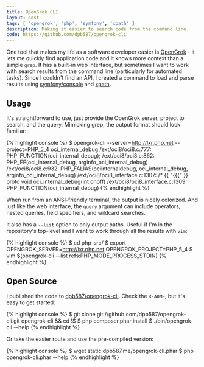 ```yaml
---
title: OpenGrok CLI
layout: post
tags: [ 'opengrok', 'php', 'symfony', 'xpath' ]
description: Making it easier to search code from the command line.
code: https://github.com/dpb587/opengrok-cli
---
```


One tool that makes my life as a software developer easier is [OpenGrok][1] - it lets me quickly find application code
and it knows more context than a simple `grep`. It has a built-in web interface, but sometimes I want to work with
search results from the command line (particularly for automated tasks). Since I couldn't find an API, I created a
command to load and parse results using [symfony/console][3] and [xpath][4].


## Usage

It's straightforward to use, just provide the OpenGrok server, project to search, and the query. Mimicking grep, the
output format should look familiar:

{% highlight console %}
$ opengrok-cli --server=http://lxr.php.net --project=PHP_5_4 oci_internal_debug
/ext/oci8/oci8.c:777: PHP_FUNCTION(oci_internal_debug);
/ext/oci8/oci8.c:862: 	PHP_FE(oci_internal_debug,			arginfo_oci_internal_debug)
/ext/oci8/oci8.c:932: 	PHP_FALIAS(ociinternaldebug,	oci_internal_debug,		arginfo_oci_internal_debug)
/ext/oci8/oci8_interface.c:1307: /* {{ "{{{" }} proto void oci_internal_debug(int onoff)
/ext/oci8/oci8_interface.c:1309: PHP_FUNCTION(oci_internal_debug)
{% endhighlight %}

When run from an ANSI-friendly terminal, the output is nicely colorized. And just like the web interface, the `query`
argument can include operators, nested queries, field specifiers, and wildcard searches.

It also has a `--list` option to only output paths. Useful if I'm in the repository's top-level and I want to work
through all the results with `vim`:

{% highlight console %}
$ cd php-src/
$ export OPENGROK_SERVER=http://lxr.php.net OPENGROK_PROJECT=PHP_5_4
$ vim $(opengrok-cli --list refs:PHP_MODE_PROCESS_STDIN)
{% endhighlight %}


## Open Source

I published the code to [dpb587/opengrok-cli][5]. Check the `README`, but it's easy to get started:

{% highlight console %}
$ git clone git://github.com/dpb587/opengrok-cli.git opengrok-cli && cd !$
$ php composer.phar install
$ ./bin/opengrok-cli --help
{% endhighlight %}

Or take the easier route and use the pre-compiled version:

{% highlight console %}
$ wget static.dpb587.me/opengrok-cli.phar
$ php opengrok-cli.phar --help
{% endhighlight %}


 [1]: http://hub.opensolaris.org/bin/view/Project+opengrok/
 [2]: http://ctags.sourceforge.net/
 [3]: http://symfony.com/doc/master/components/console/introduction.html
 [4]: http://us.php.net/domxpath
 [5]: https://github.com/dpb587/opengrok-cli
